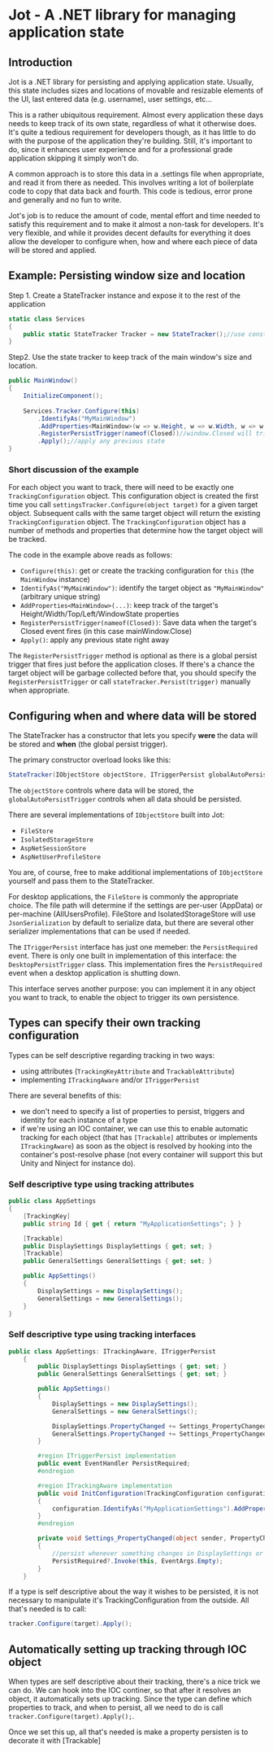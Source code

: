 # Jot - A .NET library for managing application state

## Introduction 
Jot is a .NET library for persisting and applying application state. Usually, this state includes sizes and locations of movable and resizable elements of the UI, last entered data (e.g. username), user settings, etc...

This is a rather ubiquitous requirement. Almost every application these days needs to keep track of its own state, regardless of what it otherwise does. It's quite a tedious requirement for developers though, as it has little to do with the purpose of the application they're building. Still, it's important to do, since it enhances user experience and for a professional grade application skipping it simply won't do. 

A common approach is to store this data in a .settings file when appropriate, and read it from there as needed. This involves writing a lot of boilerplate code to copy that data back and fourth. This code is tedious, error prone and generally and no fun to write.  
 
Jot's job is to reduce the amount of code, mental effort and time needed to satisfy this requirement and to make it almost a non-task for developers. It's very flexible, and while it provides decent defaults for everything it does allow the developer to configure when, how and where each piece of data will be stored and applied.


## Example: Persisting window size and location

Step 1. Create a StateTracker instance and expose it to the rest of the application
``` C#
static class Services
{
    public static StateTracker Tracker = new StateTracker();//use constructor overloads to configure how data is stored
}
```
Step2. Use the state tracker to keep track of the main window's size and location.
``` C#
public MainWindow()
{
    InitializeComponent();
    
    Services.Tracker.Configure(this)
        .IdentifyAs("MyMainWindow")
        .AddProperties<MainWindow>(w => w.Height, w => w.Width, w => w.Left, w => w.Top, w => w.WindowState)
        .RegisterPersistTrigger(nameof(Closed))//window.Closed will trigger persist
        .Apply();//apply any previous state 
}

```

### Short discussion of the example
For each object you want to track, there will need to be exactly one `TrackingConfiguration` object. This configuration object is created the first time you call `settingsTracker.Configure(object target)` for a given target object. Subsequent calls with the same target object will return the existing `TrackingConfiguration` object. The `TrackingConfiguration` object has a number of methods and properties that determine how the target object will be tracked. 

The code in the example above reads as follows:  
- `Configure(this)`: get or create the tracking configuration for `this` (the `MainWindow` instance)
- `IdentifyAs("MyMainWindow")`: identify the target object as `"MyMainWindow"` (arbitrary unique string)
- `AddProperties<MainWindow>(...)`: keep track of the target's Height/Width/Top/Left/WindowState properties
- `RegisterPersistTrigger(nameof(Closed))`: Save data when the target's Closed event fires (in this case mainWindow.Close)
- `Apply()`: apply any previous state right away
 
The `RegisterPersistTrigger` method is optional as there is a global persist trigger that fires just before the application closes. If there's a chance the target object will be garbage collected before that, you should specify the `RegisterPersistTrigger` or call `stateTracker.Persist(trigger)` manually when appropriate.

## Configuring when and where data will be stored
The StateTracker has a constructor that lets you specify **were** the data will be stored and **when** (the global persist trigger).

The primary constructor overload looks like this:  
``` C#
StateTracker(IObjectStore objectStore, ITriggerPersist globalAutoPersistTrigger)
```
The `objectStore` controls where data will be stored, the `globalAutoPersistTrigger` controls when all data should be persisted. 

There are several implementations of `IObjectStore` built into Jot:
- `FileStore`
- `IsolatedStorageStore`
- `AspNetSessionStore`
- `AspNetUserProfileStore `

You are, of course, free to make additional implementations of `IObjectStore` yourself and pass them to the StateTracker. 

For desktop applications, the `FileStore` is commonly the appropriate choice. The file path will determine if the settings are per-user (AppData) or per-machine (AllUsersProfile). FileStore and IsolatedStorageStore will use `JsonSerialization` by default to serialize data, but there are several other serializer implementations that can be used if needed.  

The `ITriggerPersist` interface has just one memeber: the `PersistRequired` event. There is only one built in implementation of this interface: the `DesktopPersistTrigger` class. This implementation fires the `PersistRequired` event when a desktop application is shutting down. 

This interface serves another purpose: you can implement it in any object you want to track, to enable the object to trigger its own persistence.      

## Types can specify their own tracking configuration 
Types can be self descriptive regarding tracking in two ways: 
- using attributes (`TrackingKeyAttribute` and `TrackableAttribute`)
- implementing `ITrackingAware` and/or `ITriggerPersist`

There are several benefits of this:
- we don't need to specify a list of properties to persist, triggers and identity for each instance of a type
- if we're using an IOC container, we can use this to enable automatic tracking for each object (that has `[Trackable]` attributes or implements `ITrackingAware`) as soon as the object is resolved by hooking into the container's post-resolve phase (not every container will support this but Unity and Ninject for instance do).    

### Self descriptive type using tracking attributes

``` C#
public class AppSettings
{
	[TrackingKey]
	public string Id { get { return "MyApplicationSettings"; } }

    [Trackable]
    public DisplaySettings DisplaySettings { get; set; }
    [Trackable]
    public GeneralSettings GeneralSettings { get; set; }

    public AppSettings()
    {
        DisplaySettings = new DisplaySettings();
        GeneralSettings = new GeneralSettings();
    }
}
```

### Self descriptive type using tracking interfaces
``` C#
public class AppSettings: ITrackingAware, ITriggerPersist
    {
		public DisplaySettings DisplaySettings { get; set; }
        public GeneralSettings GeneralSettings { get; set; }

        public AppSettings()
        {
            DisplaySettings = new DisplaySettings();
            GeneralSettings = new GeneralSettings();

			DisplaySettings.PropertyChanged += Settings_PropertyChanged;
			GeneralSettings.PropertyChanged += Settings_PropertyChanged
		}

		#region ITriggerPersist implementation
		public event EventHandler PersistRequired;
		#endregion

		#region ITrackingAware implementation
		public void InitConfiguration(TrackingConfiguration configuration)
		{
			configuration.IdentifyAs("MyApplicationSettings").AddProperties<AppSettings>(s => s.DisplaySettings, s => s.GeneralSettings);
		}
		#endregion

		private void Settings_PropertyChanged(object sender, PropertyChangedEventArgs e)
		{
			//persist whenever something changes in DisplaySettings or GeneralSettings
			PersistRequired?.Invoke(this, EventArgs.Empty);
		}
	}
```

If a type is self descriptive about the way it wishes to be persisted, it is not necessary to manipulate it's TrackingConfiguration from the outside. All that's needed is to call: 

``` C#
tracker.Configure(target).Apply();
```

## Automatically setting up tracking through IOC object
When types are self descriptive about their tracking, there's a nice trick we can do. We can hook into the IOC continer, so that after it resolves an object, it automatically sets up tracking. Since the type can define which properties to track, and when to persist, all we need to do is call `tracker.Configure(target).Apply();`.

Once we set this up, all that's needed is make a property persisten is to decorate it with [Trackable]   
